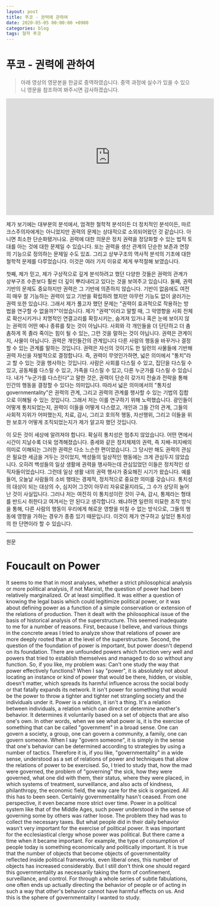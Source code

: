 ```yaml
---
layout: post
title: 푸코 - 권력에 관하여
date: 2020-05-05 00:00:00 +0900
categories: blog
tags: 철학 푸코
---
```


푸코 - 권력에 관하여
======
> 아래 영상의 영문본을 한글로 중역하였습니다. 중역 과정에 실수가 있을 수 있으니 영문을 참조하여 봐주시면 감사하겠습니다. 


<iframe width="560" height="315" src="https://www.youtube.com/embed/AYoub1mfk5k" frameborder="0" allow="accelerometer; autoplay; encrypted-media; gyroscope; picture-in-picture" allowfullscreen></iframe>

제가 보기에는 대부분의 분석에서, 엄격한 철학적 분석이든 더 정치적인 분석이든, 마르크스주의자에게는 아니었지만 권력의 문제는 상대적으로 소외되어왔던 것 같습니다. 아니면 최소한 단순화됐거나요. 권력에 대한 의문은 정치 권력을 정당화할 수 있는 법적 토대를 아는 것에 대한 문제일 수 있습니다. 또는 권력을 생산 관계의 단순한 보존과 연장의 기능으로 정의하는 문제일 수도 있죠. 그리고 상부구조의 역사적 분석의 기초에 대한 철학적 문제를 다루었습니다. 이것은 여러 가지 이유로 제게 부적절해 보였습니다. 

첫째, 제가 믿고, 제가 구상적으로 깊게 분석하려고 했던 다양한 것들은 권력의 관계가 상부구조 수준보다 훨씬 더 깊이 뿌리내리고 있다는 것을 보여주고 있습니다. 둘째, 권력 기반의 문제도 중요하지만 권력은 그 기반에 의존하지 않습니다. 기반이 없음에도 여전히 매우 잘 기능하는 권력이 있고 기반을 확립하려 했지만 아무런 기능도 없이 굴러가는 권력 또한 있습니다. 그래서 제가 풀고자 했던 문제는 "권력이 효과적으로 작용하는 방법을 연구할 수 없을까?"이었습니다. 제가 "권력"이라고 말할 때, 그 악영향을 사회 전체로 확산시키거나 치명적인 연결고리를 확장시키는, 숨겨져 있거나 혹은 눈에 보이지 않는 권력의 어떤 예나 종류를 찾는 것이 아닙니다. 사회와 각 개인들을 더 단단하고 더 촘촘하게 목 졸라 죽이는 힘이 될 수 있는, 그런 것을 말하는 것이 아닙니다. 권력은 관계이지, 사물이 아닙니다. 권력은 개인들간의 관계입니다 다른 사람의 행동을 바꾸거나 결정할 수 있는 관계를 말하는 것입니다. 권력은 자신의 것이기도 한 일련의 사물들에 기반해 권력 자신을 자발적으로 결정합니다. 즉, 권력이 무엇인가하면, 넓은 의미에서 "통치"라고 할 수 있는 것을 행사하는 것입니다. 사람은 사회를 다스릴 수 있고, 집단을 다스릴 수 있고, 공동체를 다스릴 수 있고, 가족을 다스릴 수 있고, 다른 누군가를 다스릴 수 있습니다. 내가 "누군가를 다스린다"고 말한 것은, 권력이 단순히 갖가지 전술과 전략을 통해 인간의 행동을 결정할 수 있다는 의미입니다. 따라서 넓은 의미에서의 "통치성 governmentality"은 권력의 관계, 그리고 권력의 관계를 행사할 수 있는 기법의 집합으로 이해될 수 있는 것입니다. 그래서 저는 이를 연구하기 위해 노력했습니다. 광인들이 어떻게 통치되었는지, 권력이 이들을 어떻게 다스렸고, 개인과 그들 간의 관계, 그들의 사회적 지위가 어떠했는지, 치료, 감시, 그리고 호의적 행동, 자선행위, 그리고 이들을 위한 보호가 어떻게 조직되었는지가 제가 알고자 했던 것입니다.

이 모든 것이 세상에 알려져야 합니다. 확실히 통치성은 멈추지 않았습니다. 어떤 면에서 시간이 지날수록 더욱 엄격해졌습니다. 중세와 같은 정치체제의 권력, 즉 지배-피지배의 의미로 이해되는 그러한 권력은 다소 느슨한 편이었습니다. 그 당시만 해도 권력의 관심은 필요한 세금을 거두는 것이었지, 백성들의 일상적인 행동에는 크게 관심두지 않았습니다. 오히려 백성들의 일상 생활에 권력을 행사하는데 관심있었던 이들은 정치적인 성직자들이었습니다. 그런데 일상 생활 내의 권력 행사가 중요해진 시기가 왔습니다. 예를 들어, 오늘날 사람들의 소비 행태는 경제적, 정치적으로 중요한 의미를 갖습니다. 통치성의 대상이 되는 대상의 수, 심지어 그것이 아무리 자유로울지라도, 그 수가 상당히 늘어난 것이 사실입니다. 그러나 저는 여전히 이 통치성이란 것이 구속, 감시, 통제라는 형태를 반드시 취한다고 여겨서는 안 된다고 생각합니다. 왜냐하면 일련의 미묘한 조작 방식을 통해, 다른 사람의 행동이 우리에게 해로운 영향을 미칠 수 없는 방식으로, 그들의 행동에 영향을 가하는 경우가 종종 있기 때문입니다. 이것이 제가 연구하고 싶었던 통치성의 한 단면이라 할 수 있습니다.

---
원문

# Foucault on Power

It seems to me that in most analyses, whether a strict philosophical analysis or more political analysis, if not Marxist, the question of power had been relatively marginalized. Or at least simplified. It was either a question of knowing the legal basis which could legitimize political power, or it was about defining power as a function of a simple conservation or extension of the relations of production. Then it dealt with the philosophical issue of the basis of historical analysis of the superstructure. This seemed inadequate to me for a number of reasons. First, because I believe, and various things in the concrete areas I tried to analyze show that relations of power are more deeply rooted than at the level of the superstructure. Second, the question of the foundation of power is important, but power doesn't depend on its foundation. There are unfounded powers which function very well and powers that tried to establish themselves and managed to do so without any function. So, if you like, my problem was: Can't one study the way that power effectively functions? When I say "power", it is absolutely not about locating an instance or kind of power that would be there, hidden, or visible, doesn't matter, which spreads its harmful influence across the social body or that fatally expands its network. It isn't power for something that would be the power to throw a tighter and tighter net strangling society and the individuals under it. Power is a relation, it isn't a thing. It's a relation between individuals, a relation which can direct or determine another's behavior. It determines it voluntarily based on a set of objects that are also one's own. In other words, when we see what power is, it is the exercise of something that can be called "government" in a broad sense. One can govern a society, a group, one can govern a community, a family, one can govern someone. When I say "govern someone", it is simply in the sense that one's behavior can be determined according to strategies by using a number of tactics. Therefore it is, if you like, "governmentality" in a wide sense, understood as a set of relations of power and techniques that allow the relations of power to be exercised. So, I tried to study that, how the mad were governed, the problem of "governing" the sick, how they were governed, what one did with them, their status, where they were placed, in which systems of treatment, surveillance, and also acts of kindness, philanthropy, the economic field, the way care for the sick is organized. All this has to been seen. Certainly governmentality hasn't ceased. From one perspective, it even became more strict over time. Power in a political system like that of the Middle Ages, such power understood in the sense of governing some by others was rather loose. The problem they had was to collect the necessary taxes. But what people did in their daily behavior wasn't very important for the exercise of political power. It was important for the ecclesiastical clergy whose power was political. But there came a time when it became important. For example, the type of consumption of people today is something economically and politically important. It is true that the number of objects that become objects of governmentality reflected inside political frameworks, even liberal ones, this number of objects has increased considerably. But I still don't think one should regard this governmentality as necessarily taking the form of confinement, surveillance, and control. For through a whole series of subtle fabulations, one often ends up actually directing the behavior of people or of acting in such a way that other's behavior cannot have harmful effects on us. And this is the sphere of governmentality I wanted to study. 